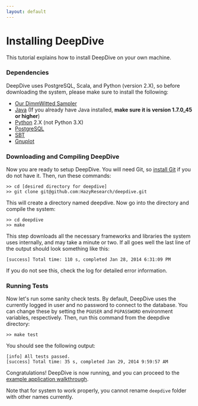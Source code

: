 ```yaml
---
layout: default
---
```


# Installing DeepDive

This tutorial explains how to install DeepDive on your own machine.

### Dependencies

DeepDive uses PostgreSQL, Scala, and Python (version 2.X), so before downloading the system, please make sure to install the following:

- [Our DimmWitted Sampler](sampler.html)
- [Java](http://www.oracle.com/technetwork/java/javase/downloads/jre7-downloads-1880261.html) (If you already have Java installed, **make sure it is version 1.7.0_45 or higher**)
- [Python](http://www.python.org/getit/) 2.X (not Python 3.X)
- [PostgreSQL](http://wiki.postgresql.org/wiki/Detailed_installation_guides)
- [SBT](http://www.scala-sbt.org/release/docs/Getting-Started/Setup.html)
- [Gnuplot](http://www.gnuplot.info/)

### Downloading and Compiling DeepDive

Now you are ready to setup DeepDive. You will need Git, so [install Git](http://git-scm.com/book/en/Getting-Started-Installing-Git) if you do not have it. Then, run these commands:
    
    >> cd [desired directory for deepdive]
    >> git clone git@github.com:HazyResearch/deepdive.git

This will create a directory named deepdive. Now go into the directory and compile the system:

    >> cd deepdive
    >> make

This step downloads all the necessary frameworks and libraries the system uses internally, and may take a minute or two. If all goes well the last line of the output should look something like this:

    [success] Total time: 110 s, completed Jan 28, 2014 6:31:09 PM

If you do not see this, check the log for detailed error information.

### Running Tests

Now let's run some sanity check tests. By default, DeepDive uses the currently logged in user and no password to connect to the database. You can change these by setting the `PGUSER` and `PGPASSWORD` environment variables, respectively. Then, run this command from the deepdive directory:

    >> make test

You should see the following output:
  
    [info] All tests passed.
    [success] Total time: 35 s, completed Jan 29, 2014 9:59:57 AM

Congratulations! DeepDive is now running, and you can proceed to the [example application walkthrough](walkthrough.html).

Note that for system to work properly, you cannot rename `deepdive` folder with other names currently.
